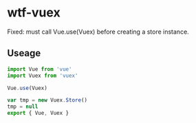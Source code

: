 # wtf-vuex
Fixed: must call Vue.use(Vuex) before creating a store instance.
## Useage
```js
import Vue from 'vue'
import Vuex from 'vuex'

Vue.use(Vuex)

var tmp = new Vuex.Store()
tmp = null
export { Vue, Vuex }
```
